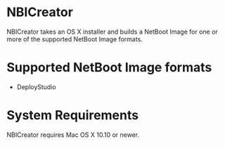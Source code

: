 # NBICreator
NBICreator takes an OS X installer and builds a NetBoot Image for one or more of the supported NetBoot Image formats.

# Supported NetBoot Image formats
* DeployStudio

# System Requirements
NBICreator requires Mac OS X 10.10 or newer.

